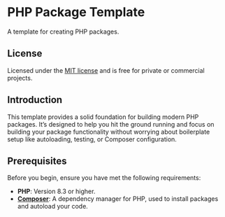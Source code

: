 # PHP Package Template

A template for creating PHP packages.

## License

Licensed under the [MIT license](https://opensource.org/licenses/MIT) and is free for private or commercial projects.

## Introduction

This template provides a solid foundation for building modern PHP packages. It’s designed to help you hit the ground running and focus on building your package functionality without worrying about boilerplate setup like autoloading, testing, or Composer configuration.

## Prerequisites

Before you begin, ensure you have met the following requirements:

- **PHP**: Version 8.3 or higher.
- **[Composer](https://getcomposer.org)**: A dependency manager for PHP, used to install packages and autoload your code.
